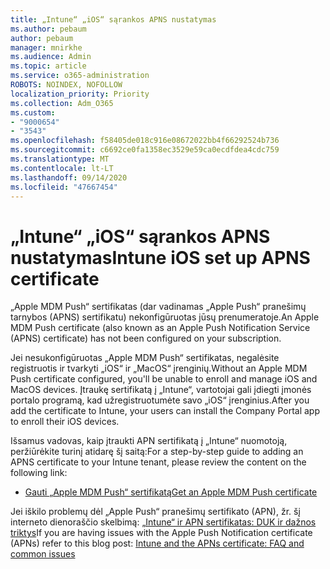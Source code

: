 ```yaml
---
title: „Intune“ „iOS“ sąrankos APNS nustatymas
ms.author: pebaum
author: pebaum
manager: mnirkhe
ms.audience: Admin
ms.topic: article
ms.service: o365-administration
ROBOTS: NOINDEX, NOFOLLOW
localization_priority: Priority
ms.collection: Adm_O365
ms.custom:
- "9000654"
- "3543"
ms.openlocfilehash: f58405de018c916e08672022bb4f66292524b736
ms.sourcegitcommit: c6692ce0fa1358ec3529e59ca0ecdfdea4cdc759
ms.translationtype: MT
ms.contentlocale: lt-LT
ms.lasthandoff: 09/14/2020
ms.locfileid: "47667454"
---
```

# <a name="intune-ios-set-up-apns-certificate"></a><span data-ttu-id="c7a6d-102">„Intune“ „iOS“ sąrankos APNS nustatymas</span><span class="sxs-lookup"><span data-stu-id="c7a6d-102">Intune iOS set up APNS certificate</span></span>

<span data-ttu-id="c7a6d-103">„Apple MDM Push“ sertifikatas (dar vadinamas „Apple Push“ pranešimų tarnybos (APNS) sertifikatu) nekonfigūruotas jūsų prenumeratoje.</span><span class="sxs-lookup"><span data-stu-id="c7a6d-103">An Apple MDM Push certificate (also known as an Apple Push Notification Service (APNS) certificate) has not been configured on your subscription.</span></span>

<span data-ttu-id="c7a6d-104">Jei nesukonfigūruotas „Apple MDM Push“ sertifikatas, negalėsite registruotis ir tvarkyti „iOS“ ir „MacOS“ įrenginių.</span><span class="sxs-lookup"><span data-stu-id="c7a6d-104">Without an Apple MDM Push certificate configured, you'll be unable to enroll and manage iOS and MacOS devices.</span></span> <span data-ttu-id="c7a6d-105">Įtraukę sertifikatą į „Intune“, vartotojai gali įdiegti įmonės portalo programą, kad užregistruotumėte savo „iOS“ įrenginius.</span><span class="sxs-lookup"><span data-stu-id="c7a6d-105">After you add the certificate to Intune, your users can install the Company Portal app to enroll their iOS devices.</span></span>

<span data-ttu-id="c7a6d-106">Išsamus vadovas, kaip įtraukti APN sertifikatą į „Intune“ nuomotoją, peržiūrėkite turinį atidarę šį saitą:</span><span class="sxs-lookup"><span data-stu-id="c7a6d-106">For a step-by-step guide to adding an APNS certificate to your Intune tenant, please review the content on the following link:</span></span>

- [<span data-ttu-id="c7a6d-107">Gauti „Apple MDM Push“ sertifikatą</span><span class="sxs-lookup"><span data-stu-id="c7a6d-107">Get an Apple MDM Push certificate</span></span>](https://docs.microsoft.com/mem/intune/enrollment/apple-mdm-push-certificate-get)

<span data-ttu-id="c7a6d-108">Jei iškilo problemų dėl „Apple Push“ pranešimų sertifikato (APN), žr. šį interneto dienoraščio skelbimą: [„Intune“ ir APN sertifikatas: DUK ir dažnos triktys](https://techcommunity.microsoft.com/t5/Intune-Customer-Success/Intune-and-the-APNs-certificate-FAQ-and-common-issues/ba-p/280121)</span><span class="sxs-lookup"><span data-stu-id="c7a6d-108">If you are having issues with the Apple Push Notification certificate (APNs) refer to this blog post: [Intune and the APNs certificate: FAQ and common issues](https://techcommunity.microsoft.com/t5/Intune-Customer-Success/Intune-and-the-APNs-certificate-FAQ-and-common-issues/ba-p/280121)</span></span>
